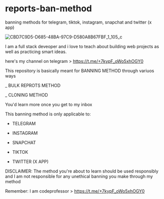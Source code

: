 # reports-ban-method
banning methods for telegram, tiktok, instagram, snapchat and twitter (x app)

![CBD7C9D5-D685-48BA-97C9-D580A8B67FBF_1_105_c](https://github.com/code-professor/reports-ban-method/assets/163318281/aa1e7e27-0a42-4d1a-b3be-e80a701eefa3)

I am a full stack deveoper and i love to teach about building web projects as well as practicing smart ideas.

here's my channel on telegram > https://t.me/+7kypF_oWo5xhOGY0

This repository is basically meant for BANNING METHOD through variuos ways

_ BULK REPROTS METHOD

_ CLONING METHOD

You'd learn more once you get to my inbox

This banning method is only applicable to:

- TELEGRAM

- INSTAGRAM

- SNAPCHAT

- TIKTOK

- TWITTER (X APP)

DISCLAIMER: The method you're about to learn should be used responsibly and I am not responsible for any unethical banning you make through my method

Remember: I am codeprofessor > https://t.me/+7kypF_oWo5xhOGY0
